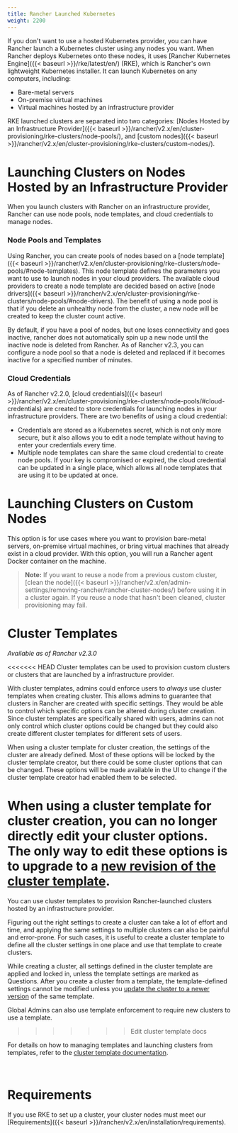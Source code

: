```yaml
---
title: Rancher Launched Kubernetes
weight: 2200
---
```


If you don't want to use a hosted Kubernetes provider, you can have Rancher launch a Kubernetes cluster using any nodes you want. When Rancher deploys Kubernetes onto these nodes, it uses [Rancher Kubernetes Engine]({{< baseurl >}}/rke/latest/en/) (RKE), which is Rancher's own lightweight Kubernetes installer. It can launch Kubernetes on any computers, including:

- Bare-metal servers
- On-premise virtual machines
- Virtual machines hosted by an infrastructure provider

RKE launched clusters are separated into two categories: [Nodes Hosted by an Infrastructure Provider]({{< baseurl >}}/rancher/v2.x/en/cluster-provisioning/rke-clusters/node-pools/), and [custom nodes]({{< baseurl >}}/rancher/v2.x/en/cluster-provisioning/rke-clusters/custom-nodes/).

# Launching Clusters on Nodes Hosted by an Infrastructure Provider

When you launch clusters with Rancher on an infrastructure provider, Rancher can use node pools, node templates, and cloud credentials to manage nodes.

### Node Pools and Templates
Using Rancher, you can create pools of nodes based on a [node template]({{< baseurl >}}/rancher/v2.x/en/cluster-provisioning/rke-clusters/node-pools/#node-templates). This node template defines the parameters you want to use to launch nodes in your cloud providers. The available cloud providers to create a node template are decided based on active [node drivers]({{< baseurl >}}/rancher/v2.x/en/cluster-provisioning/rke-clusters/node-pools/#node-drivers). The benefit of using a node pool is that if you delete an unhealthy node from the cluster, a new node will be created to keep the cluster count active.

By default, if you have a pool of nodes, but one loses connectivity and goes inactive, rancher does not automatically spin up a new node until the inactive node is deleted from Rancher. As of Rancher v2.3, you can configure a node pool so that a node is deleted and replaced if it becomes inactive for a specified number of minutes.

### Cloud Credentials
As of Rancher v2.2.0, [cloud credentials]({{< baseurl >}}/rancher/v2.x/en/cluster-provisioning/rke-clusters/node-pools/#cloud-credentials) are created to store credentials for launching nodes in your infrastructure providers. There are two benefits of using a cloud credential:

- Credentials are stored as a Kubernetes secret, which is not only more secure, but it also allows you to edit a node template without having to enter your credentials every time.
- Multiple node templates can share the same cloud credential to create node pools. If your key is compromised or expired, the cloud credential can be updated in a single place, which allows all node templates that are using it to be updated at once. 

# Launching Clusters on Custom Nodes
This option is for use cases where you want to provision bare-metal servers, on-premise virtual machines, or bring virtual machines that already exist in a cloud provider. With this option, you will run a Rancher agent Docker container on the machine.

>**Note:** If you want to reuse a node from a previous custom cluster, [clean the node]({{< baseurl >}}/rancher/v2.x/en/admin-settings/removing-rancher/rancher-cluster-nodes/) before using it in a cluster again. If you reuse a node that hasn't been cleaned, cluster provisioning may fail.

# Cluster Templates

_Available as of Rancher v2.3.0_

<<<<<<< HEAD
Cluster templates can be used to provision custom clusters or clusters that are launched by a infrastructure provider.

With cluster templates, admins could enforce users to *always* use cluster templates when creating cluster. This allows admins to guarantee that clusters in Rancher are created with specific settings. They would be able to control which specific options can be altered during cluster creation. Since cluster templates are specifically shared with users, admins can not only control which cluster options could be changed but they could also create different cluster templates for different sets of users.

When using a cluster template for cluster creation, the settings of the cluster are already defined. Most of these options will be locked by the cluster template creator, but there could be some cluster options that can be changed. These options will be made available in the UI to change if the cluster template creator had enabled them to be selected. 

When using a cluster template for cluster creation, you can no longer directly edit your cluster options. The only way to edit these options is to upgrade to a [new revision of the cluster template]({{<baseurl>}}/rancher/v2.x/en/user-settings/cluster-templates/#updating-a-cluster-created-with-a-cluster-template).
=======
You can use cluster templates to provision Rancher-launched clusters hosted by an infrastructure provider.

Figuring out the right settings to create a cluster can take a lot of effort and time, and applying the same settings to multiple clusters can also be painful and error-prone. For such cases, it is useful to create a cluster template to define all the cluster settings in one place and use that template to create clusters.

While creating a cluster, all settings defined in the cluster template are applied and locked in, unless the template settings are marked as Questions. After you create a cluster from a template, the template-defined settings cannot be modified unless you [update the cluster to a newer version]({{<baseurl>}}/rancher/v2.x/en/user-settings/cluster-templates/#updating-a-cluster-created-with-a-cluster-template) of the same template.

Global Admins can also use template enforcement to require new clusters to use a template.
>>>>>>> Edit cluster template docs

For details on how to managing templates and launching clusters from templates, refer to the [cluster template documentation]({{<baseurl>}}/rancher/v2.x/en/user-settings/cluster-templates).

<br/>

# Requirements

If you use RKE to set up a cluster, your cluster nodes must meet our [Requirements]({{< baseurl >}}/rancher/v2.x/en/installation/requirements).
